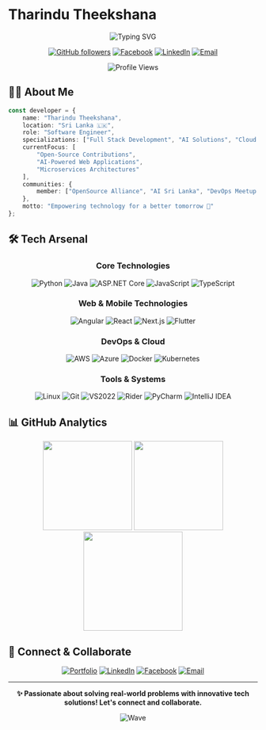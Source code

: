 # Tharindu Theekshana

<div align="center">

  ![Typing SVG](https://readme-typing-svg.herokuapp.com?font=Fira+Code&duration=3000&pause=1000&color=3ABFEF&center=true&vCenter=true&width=435&lines=Software+Engineer+%26+Tech+Enthusiast;Full+Stack+Developer;Cloud+Solutions+Architect;Open-Source+Contributor)

  [![GitHub followers](https://img.shields.io/github/followers/dybydxpro?label=Follow&style=social)](https://github.com/dybydxpro)
  [![Facebook](https://img.shields.io/badge/-Facebook-1877F2?style=flat&logo=facebook&logoColor=white)](https://web.facebook.com/profile.php?id=61565017592812)
  [![LinkedIn](https://img.shields.io/badge/-LinkedIn-0077B5?style=flat&logo=linkedin&logoColor=white)](https://www.linkedin.com/in/tharindu-dayananda-8b156b163/)
  [![Email](https://img.shields.io/badge/-Email-D14836?style=flat&logo=gmail&logoColor=white)](mailto:tharindutd1998@gmail.com)

  <img src="https://komarev.com/ghpvc/?username=dybydxpro&color=3ABFEF&style=flat-square&label=Profile+Views" alt="Profile Views" />
</div>

## 👨‍💻 About Me

```typescript
const developer = {
    name: "Tharindu Theekshana",
    location: "Sri Lanka 🇱🇰",
    role: "Software Engineer",
    specializations: ["Full Stack Development", "AI Solutions", "Cloud Computing"],
    currentFocus: [
        "Open-Source Contributions",
        "AI-Powered Web Applications",
        "Microservices Architectures"
    ],
    communities: {
        member: ["OpenSource Alliance", "AI Sri Lanka", "DevOps Meetup Colombo"]
    },
    motto: "Empowering technology for a better tomorrow 🌟"
};
```

## 🛠️ Tech Arsenal

<div align="center">

### Core Technologies
![Python](https://img.shields.io/badge/Python-3776AB?style=for-the-badge&logo=python&logoColor=white)
![Java](https://img.shields.io/badge/Java-007396?style=for-the-badge&logo=java&logoColor=white)
![ASP.NET Core](https://img.shields.io/badge/ASP.NET%20Core-512BD4?style=for-the-badge&logo=dotnet&logoColor=white)
![JavaScript](https://img.shields.io/badge/JavaScript-F7DF1E?style=for-the-badge&logo=javascript&logoColor=black)
![TypeScript](https://img.shields.io/badge/TypeScript-007ACC?style=for-the-badge&logo=typescript&logoColor=white)

### Web & Mobile Technologies
![Angular](https://img.shields.io/badge/Angular-DD0031?style=for-the-badge&logo=angular&logoColor=white)
![React](https://img.shields.io/badge/React-61DAFB?style=for-the-badge&logo=react&logoColor=black)
![Next.js](https://img.shields.io/badge/Next.js-000000?style=for-the-badge&logo=next.js&logoColor=white)
![Flutter](https://img.shields.io/badge/Flutter-02569B?style=for-the-badge&logo=flutter&logoColor=white)

### DevOps & Cloud
![AWS](https://img.shields.io/badge/AWS-FF9900?style=for-the-badge&logo=amazonaws&logoColor=white)
![Azure](https://img.shields.io/badge/Azure-0078D4?style=for-the-badge&logo=microsoftazure&logoColor=white)
![Docker](https://img.shields.io/badge/Docker-2496ED?style=for-the-badge&logo=docker&logoColor=white)
![Kubernetes](https://img.shields.io/badge/Kubernetes-326CE5?style=for-the-badge&logo=kubernetes&logoColor=white)

### Tools & Systems
![Linux](https://img.shields.io/badge/Linux-FCC624?style=for-the-badge&logo=linux&logoColor=black)
![Git](https://img.shields.io/badge/Git-F05032?style=for-the-badge&logo=git&logoColor=white)
![VS2022](https://img.shields.io/badge/VS2022-5C2D91?style=for-the-badge&logo=visualstudio&logoColor=white)
![Rider](https://img.shields.io/badge/Rider-000000?style=for-the-badge&logo=rider&logoColor=white)
![PyCharm](https://img.shields.io/badge/PyCharm-000000?style=for-the-badge&logo=pycharm&logoColor=white)
![IntelliJ IDEA](https://img.shields.io/badge/IntelliJ-000000?style=for-the-badge&logo=intellijidea&logoColor=white)

</div>

## 📊 GitHub Analytics

<div align="center">
  <img src="https://github-readme-stats.vercel.app/api?username=dybydxpro&show_icons=true&theme=tokyonight&hide_border=true&bg_color=1A1B27&title_color=3ABFEF&icon_color=3ABFEF" height="180" />
  <img src="https://github-readme-stats.vercel.app/api/top-langs/?username=dybydxpro&layout=compact&theme=tokyonight&hide_border=true&bg_color=1A1B27&title_color=3ABFEF&icon_color=3ABFEF" height="180" />
</div>

<div align="center">
  <img src="https://github-readme-streak-stats.herokuapp.com/?user=dybydxpro&theme=tokyonight&hide_border=true&background=1A1B27&stroke=3ABFEF&ring=3ABFEF&fire=FF9900" height="200" />
</div>

## 🤝 Connect & Collaborate

<div align="center">

[![Portfolio](https://img.shields.io/badge/Portfolio-12100E?style=for-the-badge&logo=google-chrome&logoColor=white)](https://dybydxpro.dev)
[![LinkedIn](https://img.shields.io/badge/LinkedIn-0077B5?style=for-the-badge&logo=linkedin&logoColor=white)](https://www.linkedin.com/in/tharindu-dayananda-8b156b163/)
[![Facebook](https://img.shields.io/badge/Facebook-1877F2?style=for-the-badge&logo=facebook&logoColor=white)]([https://facebook.com/dybydxpro](https://web.facebook.com/profile.php?id=61565017592812))
[![Email](https://img.shields.io/badge/Email-D14836?style=for-the-badge&logo=gmail&logoColor=white)](mailto:tharindutd1998@gmail.com)

</div>

---

<div align="center">

  **✨ Passionate about solving real-world problems with innovative tech solutions! Let's connect and collaborate.**

  ![Wave](https://raw.githubusercontent.com/mayhemantt/mayhemantt/Update/svg/Bottom.svg)
</div>
